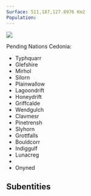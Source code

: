 ```yaml
---
Surface: 511,187,127.8976 Km2
Population:
---
```


![](https://i.imgur.com/X45Sabm.png)


Pending Nations
Cedonia: 
* Typhquarr
* Glefshire
* Mirhol
* Silorn
* Plainwallow
* Lagoondrift
* Honeydrift
* Griffcalde
* Wendgulch
* Clavmesr
* Pinetrensh
* Slyhorn
* Grottfalls
* Bouldcorr
* Indiggulf
* Lunacreg
* 
* Onyned

## Subentities


